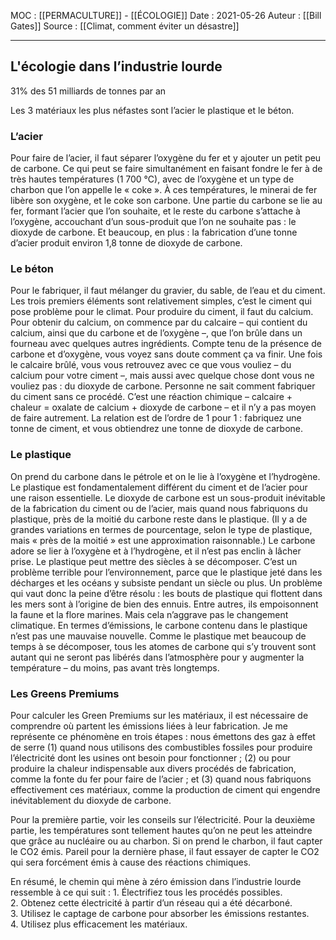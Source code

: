 MOC : [[PERMACULTURE]] - [[ÉCOLOGIE]] 
Date : 2021-05-26
Auteur : [[Bill Gates]]
Source : [[Climat, comment éviter un désastre]]
***

## L'écologie dans l’industrie lourde
31% des 51 milliards de tonnes par an 

Les 3 matériaux les plus néfastes sont l’acier le plastique et le béton.

### L’acier
Pour faire de l’acier, il faut séparer l’oxygène du fer et y ajouter un petit peu de carbone. Ce qui peut se faire simultanément en faisant fondre le fer à de très hautes températures (1 700 °C), avec de l’oxygène et un type de charbon que l’on appelle le « coke ». À ces températures, le minerai de fer libère son oxygène, et le coke son carbone. Une partie du carbone se lie au fer, formant l’acier que l’on souhaite, et le reste du carbone s’attache à l’oxygène, accouchant d’un sous-produit que l’on ne souhaite pas : le dioxyde de carbone. Et beaucoup, en plus : la fabrication d’une tonne d’acier produit environ 1,8 tonne de dioxyde de carbone.

### Le béton 

Pour le fabriquer, il faut mélanger du gravier, du sable, de l’eau et du ciment. Les trois premiers éléments sont relativement simples, c’est le ciment qui pose problème pour le climat. Pour produire du ciment, il faut du calcium. Pour obtenir du calcium, on commence par du calcaire – qui contient du calcium, ainsi que du carbone et de l’oxygène –, que l’on brûle dans un fourneau avec quelques autres ingrédients. Compte tenu de la présence de carbone et d’oxygène, vous voyez sans doute comment ça va finir. Une fois le calcaire brûlé, vous vous retrouvez avec ce que vous vouliez – du calcium pour votre ciment –, mais aussi avec quelque chose dont vous ne vouliez pas : du dioxyde de carbone. Personne ne sait comment fabriquer du ciment sans ce procédé. C’est une réaction chimique – calcaire + chaleur = oxalate de calcium + dioxyde de carbone – et il n’y a pas moyen de faire autrement. La relation est de l’ordre de 1 pour 1 : fabriquez une tonne de ciment, et vous obtiendrez une tonne de dioxyde de carbone.

### Le plastique
On prend du carbone dans le pétrole et on le lie à l’oxygène et l’hydrogène. Le plastique est fondamentalement différent du ciment et de l’acier pour une raison essentielle. Le dioxyde de carbone est un sous-produit inévitable de la fabrication du ciment ou de l’acier, mais quand nous fabriquons du plastique, près de la moitié du carbone reste dans le plastique. (Il y a de grandes variations en termes de pourcentage, selon le type de plastique, mais « près de la moitié » est une approximation raisonnable.) Le carbone adore se lier à l’oxygène et à l’hydrogène, et il n’est pas enclin à lâcher prise. Le plastique peut mettre des siècles à se décomposer. C’est un problème terrible pour l’environnement, parce que le plastique jeté dans les décharges et les océans y subsiste pendant un siècle ou plus. Un problème qui vaut donc la peine d’être résolu : les bouts de plastique qui flottent dans les mers sont à l’origine de bien des ennuis. Entre autres, ils empoisonnent la faune et la flore marines. Mais cela n’aggrave pas le changement climatique. En termes d’émissions, le carbone contenu dans le plastique n’est pas une mauvaise nouvelle. Comme le plastique met beaucoup de temps à se décomposer, tous les atomes de carbone qui s’y trouvent sont autant qui ne seront pas libérés dans l’atmosphère pour y augmenter la température – du moins, pas avant très longtemps.


### Les Greens Premiums 
Pour calculer les Green Premiums sur les matériaux, il est nécessaire de comprendre où partent les émissions liées à leur fabrication. Je me représente ce phénomène en trois étapes : nous émettons des gaz à effet de serre (1) quand nous utilisons des combustibles fossiles pour produire l’électricité dont les usines ont besoin pour fonctionner ; (2) ou pour produire la chaleur indispensable aux divers procédés de fabrication, comme la fonte du fer pour faire de l’acier ; et (3) quand nous fabriquons effectivement ces matériaux, comme la production de ciment qui engendre inévitablement du dioxyde de carbone.

Pour la première partie, voir les conseils sur l’électricité.
Pour la deuxième partie, les températures sont tellement hautes qu’on ne peut les atteindre que grâce au nucléaire ou au charbon. Si on prend le charbon, il faut capter le CO2 émis.
Pareil pour la dernière phase, il faut essayer de capter le CO2 qui sera forcément émis à cause des réactions chimiques.

En résumé, le chemin qui mène à zéro émission dans l’industrie lourde ressemble à ce qui suit : 
1. Électrifiez tous les procédés possibles. 
2. Obtenez cette électricité à partir d’un réseau qui a été décarboné. 
3. Utilisez le captage de carbone pour absorber les émissions restantes. 
4. Utilisez plus efficacement les matériaux.
